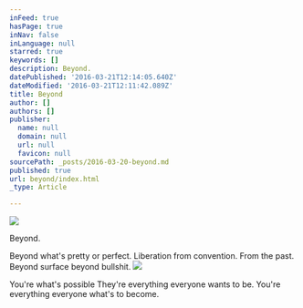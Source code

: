 ```yaml
---
inFeed: true
hasPage: true
inNav: false
inLanguage: null
starred: true
keywords: []
description: Beyond.
datePublished: '2016-03-21T12:14:05.640Z'
dateModified: '2016-03-21T12:11:42.089Z'
title: Beyond
author: []
authors: []
publisher:
  name: null
  domain: null
  url: null
  favicon: null
sourcePath: _posts/2016-03-20-beyond.md
published: true
url: beyond/index.html
_type: Article

---
```

![](https://the-grid-user-content.s3-us-west-2.amazonaws.com/c5f092f9-4e72-4cdf-ac40-5eec4c081bdb.jpg)

Beyond.

Beyond what's pretty or perfect. Liberation from convention. From the past. Beyond surface beyond bullshit.
![](https://the-grid-user-content.s3-us-west-2.amazonaws.com/fc233253-9fc2-46db-b8dc-94b0f306da24.jpg)

You're what's possible
They're everything everyone wants to be. You're everything everyone what's to become.